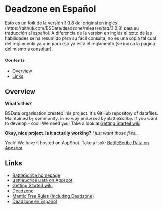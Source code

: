 Deadzone en Español
===================

Esto es un fork de la versión 3.0.8 del original en inglés (https://github.com/BSData/deadzone/releases/tag/3.0.8)
para su traducción al español. A diferencia de la versión en inglés el texto de las habilidades se ha resumido para
su fácil consulta, no es una copia tal cual del reglamento ya que para eso ya está el reglamento (se indica la 
página del mismo a consultar).

#### Contents ####

* [Overview][]
* [Links][]

## Overview ##
[Overview]: #overview

__What's this?__

BSData organisation created this project. It's GitHub repository of datafiles.
Maintained by community, in no way endorsed by BattleScribe. If you want
to develop - cool! We need you! Take a look at [Getting Started wiki][]

__Okay, nice project. Is it actually working?__ _I just want those files..._

Yeah! We have it hosted on AppSpot. Take a look: [BattleScribe Data on Appspot][]


## Links ##
[Links]: #links

* [BattleScribe homepage][]
* [BattleScribe Data on Appspot][]
* [Getting Started wiki][]
* [Deadzone][]
* [Mantic Free Rules (Including Deadzone)][]
* [Deadzone en Español][]


[BattleScribe homepage]: http://www.battlescribe.net/
[BattleScribe Data on Appspot]: http://battlescribedata.appspot.com/#/repos
[Getting Started wiki]: https://github.com/BSData/catalogue-development/wiki/Getting-Started#contributing
[Deadzone]: https://warpathuniverse.com/deadzone/
[Mantic Free Rules (Including Deadzone)]: http://www.manticgames.com/free-rules.html
[Deadzone en Español]: https://anymadist.com/category/deadzone/
